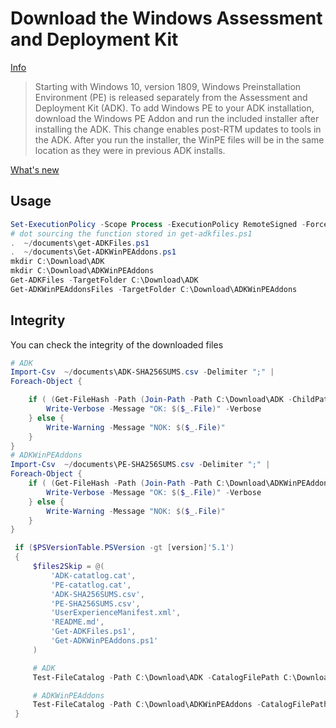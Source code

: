 Download the Windows Assessment and Deployment Kit
==================================================

[Info](https://docs.microsoft.com/en-us/windows-hardware/get-started/adk-install)
> Starting with Windows 10, version 1809, Windows Preinstallation Environment (PE) is released separately from the Assessment and Deployment Kit (ADK). To add Windows PE to your ADK installation, download the Windows PE Addon and run the included installer after installing the ADK. This change enables post-RTM updates to tools in the ADK. After you run the installer, the WinPE files will be in the same location as they were in previous ADK installs.

[What's new](https://docs.microsoft.com/en-us/windows-hardware/get-started/what-s-new-in-kits-and-tools)

Usage
-----

```powershell
Set-ExecutionPolicy -Scope Process -ExecutionPolicy RemoteSigned -Force
# dot sourcing the function stored in get-adkfiles.ps1
.  ~/documents\get-ADKFiles.ps1
.  ~/documents\Get-ADKWinPEAddons.ps1
mkdir C:\Download\ADK
mkdir C:\Download\ADKWinPEAddons
Get-ADKFiles -TargetFolder C:\Download\ADK
Get-ADKWinPEAddonsFiles -TargetFolder C:\Download\ADKWinPEAddons
```

Integrity
---------

You can check the integrity of the downloaded files

```powershell
# ADK
Import-Csv  ~/documents\ADK-SHA256SUMS.csv -Delimiter ";" | 
Foreach-Object {

    if ( (Get-FileHash -Path (Join-Path -Path C:\Download\ADK -ChildPath $($_.File))).Hash -eq $_.Hash) {
        Write-Verbose -Message "OK: $($_.File)" -Verbose
    } else {
        Write-Warning -Message "NOK: $($_.File)"
    }
}
# ADKWinPEAddons
Import-Csv  ~/documents\PE-SHA256SUMS.csv -Delimiter ";" | 
Foreach-Object {
    if ( (Get-FileHash -Path (Join-Path -Path C:\Download\ADKWinPEAddons -ChildPath $($_.File))).Hash -eq $_.Hash) {
        Write-Verbose -Message "OK: $($_.File)" -Verbose
    } else {
        Write-Warning -Message "NOK: $($_.File)"
    }
}
```

```powershell
 if ($PSVersionTable.PSVersion -gt [version]'5.1') 
 {
     $files2Skip = @(
         'ADK-catatlog.cat',
         'PE-catatlog.cat',         
         'ADK-SHA256SUMS.csv',
         'PE-SHA256SUMS.csv',         
         'UserExperienceManifest.xml',
         'README.md',
         'Get-ADKFiles.ps1',
         'Get-ADKWinPEAddons.ps1'
     )

     # ADK
     Test-FileCatalog -Path C:\Download\ADK -CatalogFilePath C:\Download\ADK-catalog.cat -Detailed -FilesToSkip $files2Skip

     # ADKWinPEAddons
     Test-FileCatalog -Path C:\Download\ADKWinPEAddons -CatalogFilePath C:\Download\PE-catalog.cat -Detailed -FilesToSkip $files2Skip
 }
```
